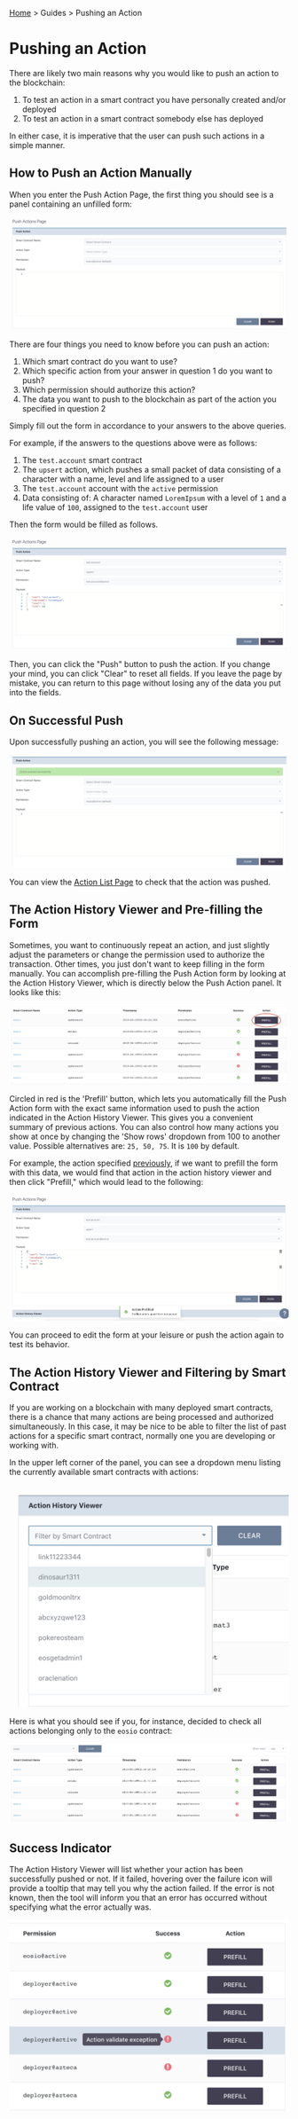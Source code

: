 [Home](../..) > Guides > Pushing an Action

# Pushing an Action

There are likely two main reasons why you would like to push an action to the blockchain:

1. To test an action in a smart contract you have personally created and/or deployed
2. To test an action in a smart contract somebody else has deployed

In either case, it is imperative that the user can push such actions in a simple manner.

## How to Push an Action Manually

When you enter the Push Action Page, the first thing you should see is a panel containing an unfilled form:

![Push Action Form](../../images/push-action/push-action-init.png)

There are four things you need to know before you can push an action:

1. Which smart contract do you want to use?
2. Which specific action from your answer in question 1 do you want to push?
3. Which permission should authorize this action?
4. The data you want to push to the blockchain as part of the action you specified in question 2

Simply fill out the form in accordance to your answers to the above queries. 

For example, if the answers to the questions above were as follows:

1. The `test.account` smart contract
2. The `upsert` action, which pushes a small packet of data consisting of a character with a name, level and life assigned to a user
3. The `test.account` account with the `active` permission
4. Data consisting of: A character named `LoremIpsum` with a level of `1` and a life value of `100`, assigned to the `test.account` user

Then the form would be filled as follows.

![Push Action Type](../../images/push-action/push-action-type.png)

Then, you can click the "Push" button to push the action. If you change your mind, you can click "Clear" to reset all fields. If you leave the page by mistake, you can return to this page without losing any of the data you put into the fields.

## On Successful Push

Upon successfully pushing an action, you will see the following message:

![Push Action Type](../../images/push-action/push-action-success.png)

You can view the [Action List Page](../../pages/action-list-page.md) to check that the action was pushed.

## The Action History Viewer and Pre-filling the Form

Sometimes, you want to continuously repeat an action, and just slightly adjust the parameters or change the permission used to authorize the transaction. Other times, you just don't want to keep filling in the form manually. You can accomplish pre-filling the Push Action form by looking at the Action History Viewer, which is directly below the Push Action panel. It looks like this:

![Action History Viewer](../../images/push-action/action-history-viewer.png)

Circled in red is the 'Prefill' button, which lets you automatically fill the Push Action form with the exact same information used to push the action indicated in the Action History Viewer. This gives you a convenient summary of previous actions. You can also control how many actions you show at once by changing the 'Show rows' dropdown from 100 to another value. Possible alternatives are: `25, 50, 75`. It is `100` by default.

For example, the action specified [previously](#how-to-push-an-action-manually), if we want to prefill the form with this data, we would find that action in the action history viewer and then click "Prefill," which would lead to the following:

![Prefilled Action](../../images/push-action/prefill-action.png)

You can proceed to edit the form at your leisure or push the action again to test its behavior.

## The Action History Viewer and Filtering by Smart Contract 

If you are working on a blockchain with many deployed smart contracts, there is a chance that many actions are being processed and authorized simultaneously. In this case, it may be nice to be able to filter the list of past actions for a specific smart contract, normally one you are developing or working with.

In the upper left corner of the panel, you can see a dropdown menu listing the currently available smart contracts with actions:

![Filter Dropdown](../../images/push-action/filter.png)

Here is what you should see if you, for instance, decided to check all actions belonging only to the `eosio` contract:

![Filter Result](../../images/push-action/filter_result.png)

## Success Indicator

The Action History Viewer will list whether your action has been successfully pushed or not. If it failed, hovering over the failure icon will provide a tooltip that may tell you why the action failed. If the error is not known, then the tool will inform you that an error has occurred without specifying what the error actually was.

![Success Indicator](../../images/push-action/success-indicator.png)
